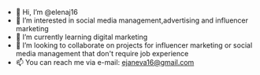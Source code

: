 - 👋 Hi, I’m @elenaj16
- 👀 I’m interested in social media management,advertising and influencer marketing 
- 🌱 I’m currently learning digital marketing 
- 💞️ I’m looking to collaborate on projects for influencer marketing or social media management that don't require job experience 
- 📫 You can reach me via e-mail: ejaneva16@gmail.com

